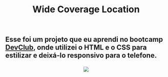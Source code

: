 <h1 align="center">
  Wide Coverage Location
</h1>
<br>
<h2>
  Esse foi um projeto que eu aprendi no bootcamp <a href="https://rodolfomori.com.br/devclub">DevClub</a>, onde utilizei o HTML e o CSS para estilizar e deixá-lo responsivo para o telefone.
</h2>

<h3 align="center"> 
<img src="https://github.com/oliveirabira/wide-coverage/blob/master/img/preview.png?raw=true" />
</h3>

